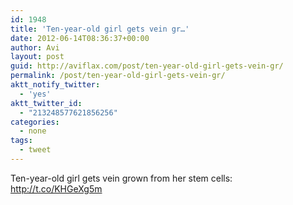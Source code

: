 ```yaml
---
id: 1948
title: 'Ten-year-old girl gets vein gr…'
date: 2012-06-14T08:36:37+00:00
author: Avi
layout: post
guid: http://aviflax.com/post/ten-year-old-girl-gets-vein-gr/
permalink: /post/ten-year-old-girl-gets-vein-gr/
aktt_notify_twitter:
  - 'yes'
aktt_twitter_id:
  - "213248577621856256"
categories:
  - none
tags:
  - tweet
---
```

Ten-year-old girl gets vein grown from her stem cells: <a href="http://t.co/KHGeXg5m" rel="nofollow">http://t.co/KHGeXg5m</a>